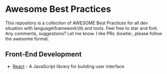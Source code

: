 # Awesome Best Practices
This repository is a collection of AWESOME Best Practices for all dev situation with language\framework\lib and tools. Feel free to star and fork. Any comments, suggestions? Let me know. I like PRs :bowtie:, please follow the awesome format.


## Front-End Development

- [React](https://github.com/ximet/awesome-best-practices/blob/master/frontend/react/bestPracticeReact.md) - A JavaScript library for building user interface